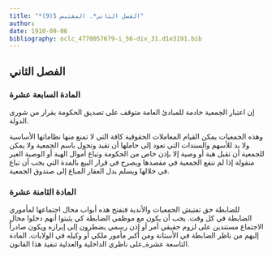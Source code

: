```yaml
---
title: "*الفصل الثاني*. المقتبس 5(9)"
author: 
date: 1910-09-06
bibliography: oclc_4770057679-i_56-div_31.d1e3191.bib
---
```




##  الفصل الثاني 



###  المادة السابعة عشرة 


 إن اعتبار الجمعية خادمة للمبادئ العامة متوقف على تصديق الحكومة بقرار من شورى الدولة. 

 وهذه الجمعيات يمكن القيام المعاملات الحقوقية كافة التي لا تمنع منها نظاماتها الأساسية ولا بد للأسهم والسندات التي تعود إلى حاملها أن تقيد وتحول باسم الجمعية   ولا يمكن للجمعية أن تقبل هبة أو وصية إلا بإذن خاص من الحكومة وتباع أموال الهبة أو الوصية الغير منقولة إذا لم تنفع الجمعية في مقصدها ويصرح في قرار البيع بالمدة التي يجب أن تباع في خلالها ويسلم بدل العقار المباع إلى صندوق الجمعية. 


###  المادة الثامنة عشرة 


 للضابطة حق تفتيش الجمعيات والأندية فتفتح هذه أبواب محال اجتماعها لمأموري الضابطة في كل وقت. يجب أن يكون مع موظفي الضابطة كي يثبتوا أنهم دخلوا محال الاجتماع مستندين على لزوم حقيقي أمر أو إذن رسمي يضطرون إلى إبرازه ويكون صادراً إليهم من ناظر الضابطة في الأستانة ومن أكبر مأمور ملكي أو وكيله في الولايات.   المادة التاسعة عشرة_على ناظري الداخلية والعدلية تنفيذ هذا القانون. 
